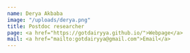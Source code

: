 ```yaml
---
name: Derya Akbaba
image: "/uploads/derya.png"
title: Postdoc researcher
page: <a href="https://gotdairyya.github.io/">Webpage</a>
mail: <a href="mailto:gotdairyya@gmail.com">Email</a>
---
```


